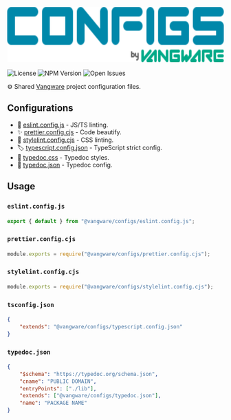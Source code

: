 <img alt="Vangware's configs logo" src="./logo.svg" height="128" />

![License][license-badge] ![NPM Version][npm-version-badge]
![Open Issues][open-issues-badge]

⚙️ Shared [Vangware][vangware] project configuration files.

## Configurations

-   🚨 [eslint.config.js][eslint] - JS/TS linting.
-   ✨ [prettier.config.cjs][prettier] - Code beautify.
-   🎨 [stylelint.config.cjs][stylelint] - CSS linting.
-   🏷️ [typescript.config.json][typescript] - TypeScript strict config.
-   📖 [typedoc.css][typedoc] - Typedoc styles.
-   📖 [typedoc.json][typedoc] - Typedoc config.

## Usage

### `eslint.config.js`

```typescript
export { default } from "@vangware/configs/eslint.config.js";
```

### `prettier.config.cjs`

```typescript
module.exports = require("@vangware/configs/prettier.config.cjs");
```

### `stylelint.config.cjs`

```typescript
module.exports = require("@vangware/configs/stylelint.config.cjs");
```

### `tsconfig.json`

```json
{
	"extends": "@vangware/configs/typescript.config.json"
}
```

### `typedoc.json`

```json
{
	"$schema": "https://typedoc.org/schema.json",
	"cname": "PUBLIC DOMAIN",
	"entryPoints": ["./lib"],
	"extends": ["@vangware/configs/typedoc.json"],
	"name": "PACKAGE NAME"
}
```

<!-- Reference -->

[eslint]: https://eslint.org/docs/user-guide/configuring/
[license-badge]:
	https://img.shields.io/npm/l/@vangware/configs.svg?style=for-the-badge&labelColor=666&color=0a8&link=https://github.com/vangware/configs/blob/main/LICENSE
[npm-version-badge]:
	https://img.shields.io/npm/v/@vangware/configs.svg?style=for-the-badge&labelColor=666&color=0a8&link=https://npm.im/@vangware/configs
[open-issues-badge]:
	https://img.shields.io/github/issues/vangware/configs.svg?style=for-the-badge&labelColor=666&color=0a8&link=https://github.com/vangware/configs/issues
[prettier]: https://prettier.io/docs/en/options.html
[stylelint]: https://stylelint.io/user-guide/configure/
[typedoc]: https://typedoc.org/guides/options/
[typescript]: https://www.typescriptlang.org/tsconfig
[vangware]: https://vangware.com
